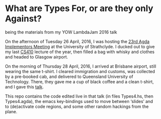 # What are Types For, or are they only Against?
being the materials from my YOW LambdaJam 2016 talk

On the afternoon of Tuesday 26 April, 2016, I was hosting the [23rd Agda Implementors Meeting](http://wiki.portal.chalmers.se/agda/pmwiki.php?n=Main.AIMXXIII) at the University of Strathclyde. I ducked
out to give my last [CS410](https://github.com/pigworker/CS410-15) lecture of the year, then filled a bag
with whisky and clothes and headed to Glasgow airport.

On the morning of Thursday 28 April, 2016, I arrived at Brisbane airport, still wearing the
same t-shirt. I cleared immigration and customs, was collected by a pre-booked cab, and delivered to
Queensland University of Technology. There, they gave me a cup of black coffee and a clean t-shirt, and
I gave this [talk](https://www.youtube.com/watch?v=3U3lV5VPmOU).

This repo contains the code edited live in that talk (in files Types4.hs, then Types4.agda), the emacs
key-bindings used to move between &lsquo;slides&rsquo; and to (de)activate code regions, and some other
random hackings from the plane.
